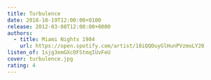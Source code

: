 ```yaml
---
title: Turbulence
date: 2018-10-19T12:00:00+0100
release: 2012-03-08T12:00:00+0000
authors:
  - title: Miami Nights 1984
    url: https://open.spotify.com/artist/18iQQOuyGlHunPVzmoLY20
listen_of: 1sjg3emGXcOFStmqIUvFeU
cover: turbulence.jpg
rating: 4
---
```

